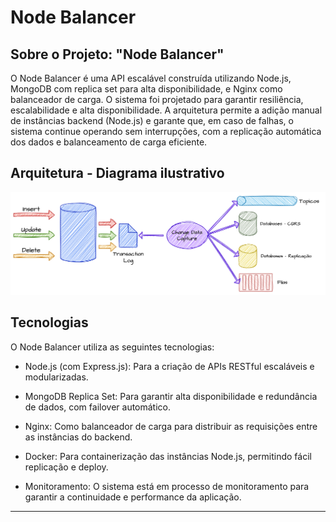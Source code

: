 # Node Balancer

## Sobre o Projeto: "Node Balancer"

O Node Balancer é uma API escalável construída utilizando Node.js, MongoDB com replica set para alta disponibilidade, e Nginx como balanceador de carga. O sistema foi projetado para garantir resiliência, escalabilidade e alta disponibilidade. A arquitetura permite a adição manual de instâncias backend (Node.js) e garante que, em caso de falhas, o sistema continue operando sem interrupções, com a replicação automática dos dados e balanceamento de carga eficiente.

## Arquitetura - Diagrama ilustrativo

![img.png](docs/diagramEscale.png)

## Tecnologias

O Node Balancer utiliza as seguintes tecnologias:

- Node.js (com Express.js): Para a criação de APIs RESTful escaláveis e modularizadas.

- MongoDB Replica Set: Para garantir alta disponibilidade e redundância de dados, com failover automático.

- Nginx: Como balanceador de carga para distribuir as requisições entre as instâncias do backend.

- Docker: Para containerização das instâncias Node.js, permitindo fácil replicação e deploy.

- Monitoramento: O sistema está em processo de monitoramento para garantir a continuidade e performance da aplicação.

---
